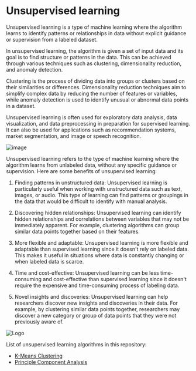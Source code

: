 # Unsupervised learning

Unsupervised learning is a type of machine learning where the algorithm learns to identify patterns or relationships in data without explicit guidance or supervision from a labeled dataset. 

In unsupervised learning, the algorithm is given a set of input data and its goal is to find structure or patterns in the data. This can be achieved through various techniques such as clustering, dimensionality reduction, and anomaly detection.

Clustering is the process of dividing data into groups or clusters based on their similarities or differences. Dimensionality reduction techniques aim to simplify complex data by reducing the number of features or variables, while anomaly detection is used to identify unusual or abnormal data points in a dataset.

Unsupervised learning is often used for exploratory data analysis, data visualization, and data preprocessing in preparation for supervised learning. It can also be used for applications such as recommendation systems, market segmentation, and image or speech recognition.

![image](https://www.tibco.com/sites/tibco/files/media_entity/2020-09/unsupervised-learning-diagram.svg)


Unsupervised learning refers to the type of machine learning where the algorithm learns from unlabeled data, without any specific guidance or supervision. Here are some benefits of unsupervised learning:

1. Finding patterns in unstructured data: Unsupervised learning is particularly useful when working with unstructured data such as text, images, or audio. This type of learning can find patterns or groupings in the data that would be difficult to identify with manual analysis.

2. Discovering hidden relationships: Unsupervised learning can identify hidden relationships and correlations between variables that may not be immediately apparent. For example, clustering algorithms can group similar data points together based on their features.

3. More flexible and adaptable: Unsupervised learning is more flexible and adaptable than supervised learning since it doesn't rely on labeled data. This makes it useful in situations where data is constantly changing or when labeled data is scarce.


4. Time and cost-effective: Unsupervised learning can be less time-consuming and cost-effective than supervised learning since it doesn't require the expensive and time-consuming process of labeling data.

5. Novel insights and discoveries: Unsupervised learning can help researchers discover new insights and discoveries in their data. For example, by clustering similar data points together, researchers may discover a new category or group of data points that they were not previously aware of.

![Logo](https://static.javatpoint.com/tutorial/machine-learning/images/unsupervised-machine-learning-2.png)


List of unsupervised learning algorithms in this repository:
  - [K-Means Clustering](https://github.com/Madison-Bunting/INDE-577/tree/main/unsupervised%20learning/1%20-%20means%20clustering)
  - [Principle Component Analysis](https://github.com/Madison-Bunting/INDE-577/tree/main/unsupervised%20learning/2%20-%20principle%20component%20analysis)
